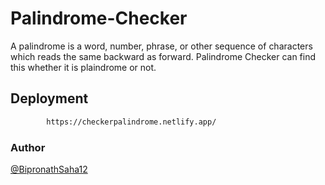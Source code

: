 # Palindrome-Checker

A palindrome is a word, number, phrase, or other sequence of characters which reads the same backward as forward. Palindrome Checker can find this whether it is plaindrome 
or not. 


## Deployment 

```bash 
        https://checkerpalindrome.netlify.app/
```


### Author

[@BipronathSaha12](https://github.com/BipronathSaha12/)
